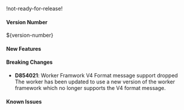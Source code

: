 !not-ready-for-release!

#### Version Number
${version-number}

#### New Features

#### Breaking Changes
- **D854021**: Worker Framwork V4 Format message support dropped  
  The worker has been updated to use a new version of the worker framework which no longer supports the V4 format message.

#### Known Issues
